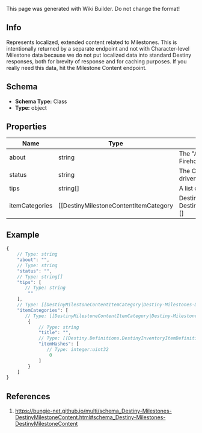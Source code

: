 <span class="wiki-builder">This page was generated with Wiki Builder. Do not change the format!</span>

## Info
Represents localized, extended content related to Milestones. This is intentionally returned by a separate endpoint and not with Character-level Milestone data because we do not put localized data into standard Destiny responses, both for brevity of response and for caching purposes. If you really need this data, hit the Milestone Content endpoint.

## Schema
* **Schema Type:** Class
* **Type:** object

## Properties
Name | Type | Description
---- | ---- | -----------
about | string | The &quot;About this Milestone&quot; text from the Firehose.
status | string | The Current Status of the Milestone, as driven by the Firehose.
tips | string[] | A list of tips, provided by the Firehose.
itemCategories | [[DestinyMilestoneContentItemCategory|Destiny-Milestones-DestinyMilestoneContentItemCategory]][] | If DPS has defined items related to this Milestone, they can categorize those items in the Firehose. That data will then be returned as item categories here.

## Example
```javascript
{
    // Type: string
    "about": "",
    // Type: string
    "status": "",
    // Type: string[]
    "tips": [
       // Type: string
        ""
    ],
    // Type: [[DestinyMilestoneContentItemCategory|Destiny-Milestones-DestinyMilestoneContentItemCategory]][]
    "itemCategories": [
       // Type: [[DestinyMilestoneContentItemCategory|Destiny-Milestones-DestinyMilestoneContentItemCategory]]
        {
            // Type: string
            "title": "",
            // Type: [[Destiny.Definitions.DestinyInventoryItemDefinition|Destiny-Definitions-DestinyInventoryItemDefinition]]:integer:uint32[]
            "itemHashes": [
               // Type: integer:uint32
                0
            ]
        }
    ]
}

```

## References
1. https://bungie-net.github.io/multi/schema_Destiny-Milestones-DestinyMilestoneContent.html#schema_Destiny-Milestones-DestinyMilestoneContent
